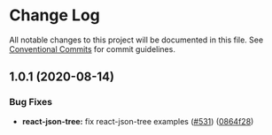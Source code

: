 # Change Log

All notable changes to this project will be documented in this file.
See [Conventional Commits](https://conventionalcommits.org) for commit guidelines.

## 1.0.1 (2020-08-14)

### Bug Fixes

- **react-json-tree:** fix react-json-tree examples ([#531](https://github.com/gaearon/react-hot-boilerplate/issues/531)) ([0864f28](https://github.com/gaearon/react-hot-boilerplate/commit/0864f281560dcbad1ddb2ab985e23b841771cb8c))

